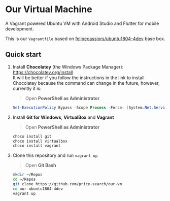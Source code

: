 # Our Virtual Machine

A Vagrant powered Ubuntu VM with Android Studio and Flutter for mobile development.

This is our `Vagrantfile` based on [felipecassiors/ubuntu1804-4dev](https://app.vagrantup.com/felipecassiors/boxes/ubuntu1804-4dev) base box.

## Quick start

1. Install **Chocolatey** (the Windows Package Manager): <https://chocolatey.org/install>  
   It will be better if you follow the instructions in the link to install Chocolatey because the command can change in the future, however, currently it is:
   > Open **PowerShell as Administrator**

   ```powershell
   Set-ExecutionPolicy Bypass -Scope Process -Force; [System.Net.ServicePointManager]::SecurityProtocol = [System.Net.ServicePointManager]::SecurityProtocol -bor 3072; iex ((New-Object System.Net.WebClient).DownloadString('https://chocolatey.org/install.ps1'))
   ```

2. Install **Git for Windows**, **VirtualBox** and **Vagrant**
   > Open **PowerShell as Administrator**

   ```powershell
   choco install git
   choco install virtualbox
   choco install vagrant
   ```

3. Clone this repository and run `vagrant up`
   > Open **Git Bash**

   ```bash
   mkdir ~/Repos
   cd ~/Repos
   git clone https://github.com/price-search/our-vm
   cd our-ubuntu1804-4dev
   vagrant up
   ```
